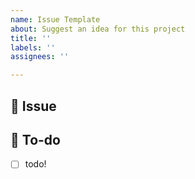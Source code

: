 ```yaml
---
name: Issue Template
about: Suggest an idea for this project
title: ''
labels: ''
assignees: ''

---
```


## 🥕  Issue
<!-- 이슈에 대해 간략하게 설명해주세요 -->

## 📝  To-do
<!-- 진행할 작업에 대해 적어주세요 -->
- [ ] todo!

